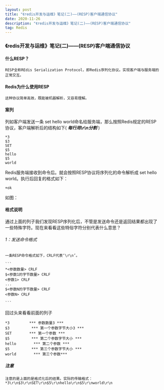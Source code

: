 ```yaml
---
layout: post
title: "《redis开发与运维》笔记(二)——(RESP)客户端通信协议"
date: 2020-11-26 
description: "《redis开发与运维》笔记(二)——(RESP)客户端通信协议"
tag: Redis
--- 
```

### 《redis开发与运维》笔记(二)——(RESP)客户端通信协议

#### 什么RESP？
	RESP全称REdis Serialization Protocol，即Redis序列化协议。实现客户端与服务端的正常交互。
	
#### Redis为什么使用RESP
	这种协议简单高效，既能被机器解析，又容易理解。
	
	
#### 案列

列如客户端发送一条 set hello world命名给服务端，那么按照Redis规定的RESP协议，客户端解析后的结构如下( ***每行用\r\n分割*** )
```
*3
$3
SET
$5
hello
$5
world
```
Redis服务端接收到命令后。就会按照RESP协议将序列化的命令解析成 set hello world。执行后回复的格式如下：
```
+ok

```

如图：




#### 格式说明
通过上面的列子我们发现RESP序列化后，不管是发送命令还是返回结果都出现了一些特殊字符。现在来看看这些特俗字符分别代表什么意思？

###### 1：发送命令格式
	一条RESP命令格式如下，CRLF代表‘\r\n’。
	
	```
	*<参数数量> CRLF
	$<参数1的字节数量> CRLF
	<参数1> CRLF
	...
	$<参数N的字节数量> CRLF
	<参数N> CRLF
	
	```
回过头来看看前面的列子
```
*3 		   *** 参数数量3 ***
$3			*** 第一个参数字节大小3 ***
SET		   *** 第一个参数 ***
$5			*** 第二个参数字节大小 ***
hello	     *** 第二个参数 ***
$5			*** 第三个参数字节大小 ***
world		 *** 第三个参数***
```

##### 注意
	注意的是上面的是格式化后的结果。实际的传输格式：
	*3\r\n$3\r\nSET\r\n$5\r\nhello\r\n$5\r\nworld\r\n

